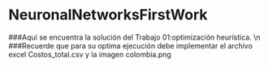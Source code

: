 # NeuronalNetworksFirstWork
###Aquí se encuentra la solución del Trabajo 01:optimización heurística. \n
###Recuerde que para su optima ejecución debe implementar el archivo excel Costos_total.csv y la imagen colombia.png
